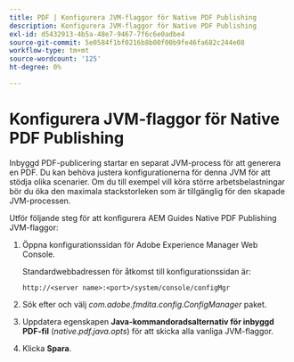 ```yaml
---
title: PDF | Konfigurera JVM-flaggor för Native PDF Publishing
description: Konfigurera JVM-flaggor för Native PDF Publishing
exl-id: d5432913-4b5a-48e7-9467-7f6c6e0adbe4
source-git-commit: 5e0584f1bf0216b8b00f00b9fe46fa682c244e08
workflow-type: tm+mt
source-wordcount: '125'
ht-degree: 0%

---
```


# Konfigurera JVM-flaggor för Native PDF Publishing

Inbyggd PDF-publicering startar en separat JVM-process för att generera en PDF. Du kan behöva justera konfigurationerna för denna JVM för att stödja olika scenarier. Om du till exempel vill köra större arbetsbelastningar bör du öka den maximala stackstorleken som är tillgänglig för den skapade JVM-processen.

Utför följande steg för att konfigurera AEM Guides Native PDF Publishing JVM-flaggor:

1. Öppna konfigurationssidan för Adobe Experience Manager Web Console.

   Standardwebbadressen för åtkomst till konfigurationssidan är:

   ```http
   http://<server name>:<port>/system/console/configMgr
   ```

1. Sök efter och välj *com.adobe.fmdita.config.ConfigManager* paket.

1. Uppdatera egenskapen **Java-kommandoradsalternativ för inbyggd PDF-fil** (*native.pdf.java.opts*) för att skicka alla vanliga JVM-flaggor.



1. Klicka **Spara**.
